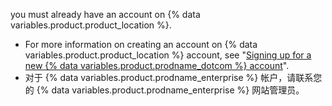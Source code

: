 you must already have an account on {% data variables.product.product_location %}.

- For more information on creating an account on {% data variables.product.product_location %} account, see "[Signing up for a new {% data variables.product.prodname_dotcom %} account](/articles/signing-up-for-a-new-github-account/)".
- 对于 {% data variables.product.prodname_enterprise %} 帐户，请联系您的 {% data variables.product.prodname_enterprise %} 网站管理员。
